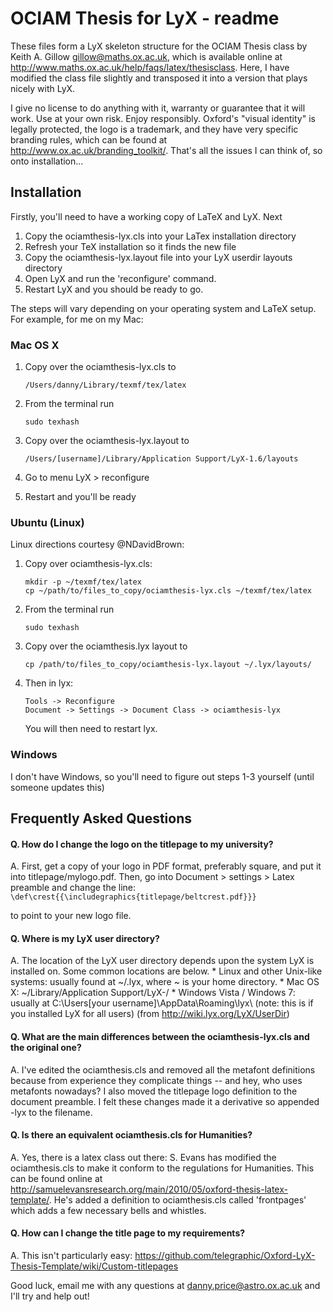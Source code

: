 # OCIAM Thesis for LyX - readme

These files form a LyX skeleton structure for the OCIAM Thesis class by Keith A. Gillow <gillow@maths.ox.ac.uk>, which is available online at http://www.maths.ox.ac.uk/help/faqs/latex/thesisclass. Here, I have modified the class file slightly and transposed it into a version that plays nicely with LyX.

I give no license to do anything with it, warranty or guarantee that it will work. Use at your own risk. Enjoy responsibly. Oxford's "visual identity" is legally protected, the logo is a trademark, and they have very specific branding rules, which can be found at http://www.ox.ac.uk/branding_toolkit/. That's all the issues I can think of, so onto installation...

## Installation

Firstly, you'll need to have a working copy of LaTeX and LyX. Next

1. Copy the ociamthesis-lyx.cls into your LaTex installation directory
2. Refresh your TeX installation so it finds the new file
3. Copy the ociamthesis-lyx.layout file into your LyX userdir layouts directory
4. Open LyX and run the 'reconfigure' command.
5. Restart LyX and you should be ready to go.

The steps will vary depending on your operating system and LaTeX setup. For example, for me on my Mac:

### Mac OS X

1. Copy over the ociamthesis-lyx.cls to
    ```
	/Users/danny/Library/texmf/tex/latex
	```
     
2. From the terminal run 
    ```
    sudo texhash
	```
    
3. Copy over the ociamthesis-lyx.layout to
    ```
    /Users/[username]/Library/Application Support/LyX-1.6/layouts
    ```
     
4. Go to menu LyX > reconfigure
5. Restart and you'll be ready

### Ubuntu (Linux)

Linux directions courtesy @NDavidBrown:

1. Copy over ociamthesis-lyx.cls:
    ```
    mkdir -p ~/texmf/tex/latex
    cp ~/path/to/files_to_copy/ociamthesis-lyx.cls ~/texmf/tex/latex
    ```
    
2. From the terminal run
    ```
    sudo texhash
    ```
    
3. Copy over the ociamthesis.lyx layout to
    ```
    cp /path/to/files_to_copy/ociamthesis-lyx.layout ~/.lyx/layouts/
    ```

4. Then in lyx:
    ```
    Tools -> Reconfigure
    Document -> Settings -> Document Class -> ociamthesis-lyx
    ```
    You will then need to restart lyx.
    
### Windows

I don't have Windows, so you'll need to figure out steps 1-3 yourself (until someone updates this)


## Frequently Asked Questions

#### Q. How do I change the logo on the titlepage to my university?
A. First, get a copy of your logo in PDF format, preferably square, and put it into titlepage/mylogo.pdf. Then, go into Document > settings > Latex preamble and change the line:
    ```
    \def\crest{{\includegraphics{titlepage/beltcrest.pdf}}}
	```
    
to point to your new logo file. 

#### Q. Where is my LyX user directory?
A. The location of the LyX user directory depends upon the system LyX is installed on. Some common locations are below.
    * Linux and other Unix-like systems: usually found at ~/.lyx, where ~ is your home directory.
    * Mac OS X: ~/Library/Application Support/LyX-<VERSION>/
    * Windows Vista / Windows 7: usually at C:\Users\[your username]\AppData\Roaming\lyx<VERSION>\ (note: this is if you installed LyX for all users)
(from http://wiki.lyx.org/LyX/UserDir)

#### Q. What are the main differences between the ociamthesis-lyx.cls and the original one?
A. I've edited the ociamthesis.cls and removed all the metafont definitions because from experience they complicate things -- and hey, who uses metafonts nowadays? I also moved the titlepage logo definition to the document preamble. I felt these changes made it a derivative so appended -lyx to the filename.

#### Q. Is there an equivalent ociamthesis.cls for Humanities?
A. Yes, there is a latex class out there: S. Evans has modified the ociamthesis.cls to make it conform to the regulations for Humanities. This can be found online at http://samuelevansresearch.org/main/2010/05/oxford-thesis-latex-template/. He's added a definition to ociamthesis.cls called 'frontpages' which adds a few necessary bells and whistles.

#### Q. How can I change the title page to my requirements?
A. This isn't particularly easy: https://github.com/telegraphic/Oxford-LyX-Thesis-Template/wiki/Custom-titlepages

Good luck, email me with any questions at danny.price@astro.ox.ac.uk and I'll try and help out!